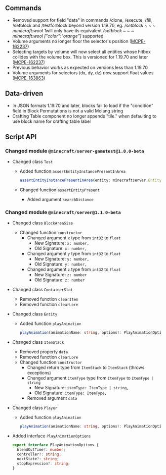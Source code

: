 ## **Commands**

- Removed support for field "data" in commands /clone, /execute, /fill, /setblock and /testforblock beyond version 1.19.70, eg. */setblock ~ ~ ~ minecraft:wool 1*will only have its equivalent */setblock ~ ~ ~ minecraft:wool ["color":"orange"]* supported
- Volume arguments no longer floor the selector's position ([MCPE-162237](https://bugs.mojang.com/browse/MCPE-162237))
- Selecting targets by volume will now select all entities whose hitbox collides with the volume box. This is versioned for 1.19.70 and later ([MCPE-162237](https://bugs.mojang.com/browse/MCPE-162237))
- Previous behavior works as expected on versions less than 1.19.70
- Volume arguments for selectors (dx, dy, dz) now support float values ([MCPE-163863](https://bugs.mojang.com/browse/MCPE-163863))

## **Data-driven**

- In JSON formats 1.19.70 and later, blocks fail to load if the "condition" field in Block Permutations is not a valid Molang string
- Crafting Table component no longer appends "tile." when defaulting to use block name for crafting table label

## **Script API**

### **Changed module `@minecraft/server-gametest@1.0.0-beta`**

- Changed class `Test`

    - Added function `assertEntityInstancePresentInArea`

      ```typescript
      assertEntityInstancePresentInArea(entity: minecraftserver.Entity, isPresent?: boolean): void      
      ```

    - Changed function `assertEntityPresent`

        - Added argument `searchDistance`

### **Changed module `@minecraft/server@1.1.0-beta`**

- Changed class `BlockAreaSize`

    - Changed function `constructor`
        - Changed argument `x` type from `int32` to `float`
            - New Signature: `x: number, `
            - Old Signature: `x: number, `
        - Changed argument `y` type from `int32` to `float`
            - New Signature: `y: number, `
            - Old Signature: `y: number, `
        - Changed argument `z` type from `int32` to `float`
            - New Signature: `z: number`
            - Old Signature: `z: number`

- Changed class `ContainerSlot`

    - Removed function `clearItem`
    - Removed function `clearLore`

- Changed class `Entity`

    - Added function `playAnimation`

      ```typescript
      playAnimation(animationName: string, options?: PlayAnimationOptions): void      
      ```

- Changed class `ItemStack`

    - Removed property `data`
    - Removed function `clearLore`
    - Changed function `constructor`
        - Changed return type from `ItemStack` to `ItemStack` (throws exceptions)
        - Changed argument `itemType` type from `ItemType` to `ItemType | string`
            - New Signature: `itemType: ItemType | string, `
            - Old Signature: `itemType: ItemType, `
        - Removed argument `data`

- Changed class `Player`

    - Added function `playAnimation`

      ```typescript
      playAnimation(animationName: string, options?: PlayAnimationOptions): void      
      ```

- Added interface `PlayAnimationOptions`

  ```typescript
  export interface PlayAnimationOptions {
    blendOutTime?: number;
    controller?: string;
    nextState?: string;
    stopExpression?: string;
  }
  ```